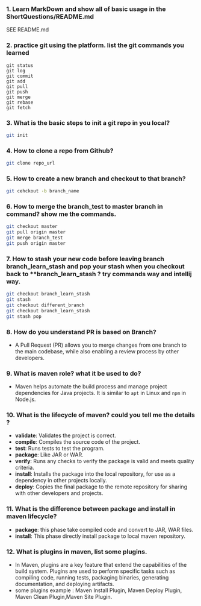 ### 1. Learn MarkDown and show all of basic usage in the ShortQuestions/README.md

SEE README.md

### 2. practice git using the platform. list the git commands you learned

```
git status
git log
git commit
git add
git pull
git push
git merge
git rebase
git fetch
```

### 3. What is the basic steps to init a git repo in you local?

```bash
git init
```

### 4. How to clone a repo from Github?

```bash
git clone repo_url
```

### 5. How to create a new branch and checkout to that branch?

```bash
git cehckout -b branch_name
```

### 6. How to merge the branch_test to master branch in command? show me the commands.

```bash
git checkout master
git pull origin master
git merge branch_test
git push origin master
```

### 7. How to stash your new code before leaving branch branch_learn_stash and pop your stash when you checkout back to \*\*branch_learn_stash ? try commands way and intellij way.

```bash
git checkout branch_learn_stash
git stash
git checkout different_branch
git checkout branch_learn_stash
git stash pop
```

### 8. How do you understand PR is based on Branch?

- A Pull Request (PR) allows you to merge changes from one branch to the main codebase, while also enabling a review process by other developers.

### 9. What is maven role? what it be used to do?

- Maven helps automate the build process and manage project dependencies for Java projects. It is similar to `apt` in Linux and `npm` in Node.js.

### 10. What is the lifecycle of maven? could you tell me the details ?

- **validate**: Validates the project is correct.
- **compile**: Compiles the source code of the project.
- **test**: Runs tests to test the program.
- **package**: Like JAR or WAR.
- **verify**: Runs any checks to verify the package is valid and meets quality criteria.
- **install**: Installs the package into the local repository, for use as a dependency in other projects locally.
- **deploy**: Copies the final package to the remote repository for sharing with other developers and projects.

### 11. What is the difference between package and install in maven lifecycle?

- **package**: this phase take compiled code and convert to JAR, WAR files.
- **install**: This phase directly install package to local maven repository.

### 12. What is plugins in maven, list some plugins.

- In Maven, plugins are a key feature that extend the capabilities of the build system. Plugins are used to perform specific tasks such as compiling code, running tests, packaging binaries, generating documentation, and deploying artifacts.
- some plugins example : Maven Install Plugin, Maven Deploy Plugin, Maven Clean Plugin,Maven Site Plugin.

